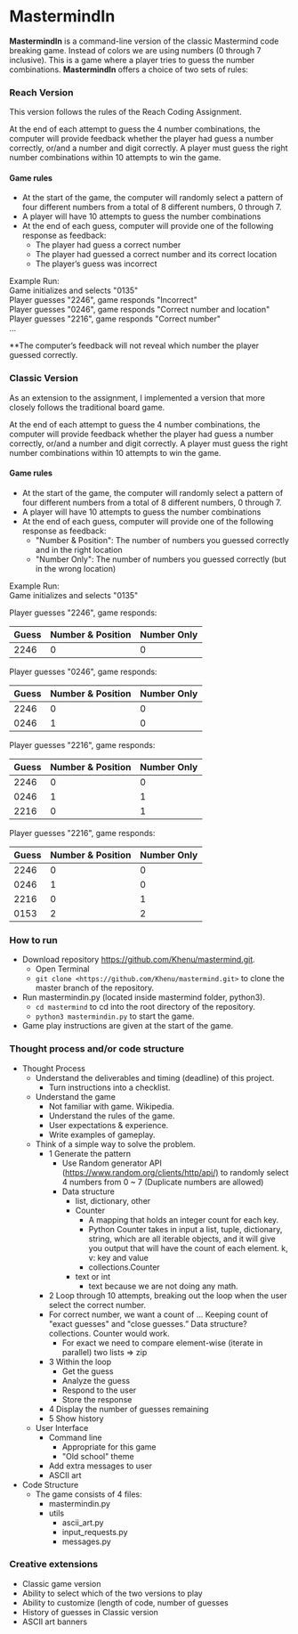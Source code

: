 # MastermindIn

**MastermindIn** is a command-line version of the classic Mastermind code breaking game. Instead of colors we are using numbers (0 through 7 inclusive). This is a game where a player tries to guess the number combinations. **MastermindIn** offers a choice of two sets of rules:

### Reach Version

This version follows the rules of the Reach Coding Assignment. 

At the end of each attempt to guess the 4 number combinations, the computer will provide feedback whether the player had guess a number correctly, or/and a number and digit correctly. A player must guess the right number combinations within 10 attempts to win the game.

#### Game rules

* At the start of the game, the computer will randomly select a pattern of four different numbers from a total of 8 different numbers, 0 through 7.
* A player will have 10 attempts to guess the number combinations
* At the end of each guess, computer will provide one of the following response as feedback:
    * The player had guess a correct number
    * The player had guessed a correct number and its correct location
    * The player’s guess was incorrect

Example Run:  
Game initializes and selects "0135"  
Player guesses "2246", game responds "Incorrect"  
Player guesses "0246", game responds "Correct number and location"   
Player guesses "2216", game responds "Correct number"  
...

**The computer’s feedback will not reveal which number the player guessed correctly.

### Classic Version

As an extension to the assignment, I implemented a version that more closely follows the traditional board game.

At the end of each attempt to guess the 4 number combinations, the computer will provide feedback whether the player had guess a number correctly, or/and a number and digit correctly. A player must guess the right number combinations within 10 attempts to win the game.

#### Game rules

* At the start of the game, the computer will randomly select a pattern of four different numbers from a total of 8 different numbers, 0 through 7.
* A player will have 10 attempts to guess the number combinations
* At the end of each guess, computer will provide one of the following response as feedback:
    * "Number & Position": The number of numbers you guessed correctly and in the right location
    * "Number Only":       The number of numbers you guessed correctly (but in the wrong location)

Example Run:   
Game initializes and selects "0135"

Player guesses "2246", game responds:

|Guess     | Number & Position | Number Only |
|-----|-------------------|-------------|
|2246     | 0                 | 0           |

Player guesses "0246", game responds:

|Guess     | Number & Position | Number Only |
|-----|-------------------|-------------|
|2246     | 0                 | 0           |
|0246     | 1                 | 0           |

Player guesses "2216", game responds:

|Guess     | Number & Position | Number Only |
|-----|-------------------|-------------|
|2246     | 0                 | 0           |
|0246     | 1                 | 1           |
|2216     | 0                 | 1           |

Player guesses "2216", game responds:

|Guess     | Number & Position | Number Only |
|-----|-------------------|-------------|
|2246     | 0                 | 0           |
|0246     | 1                 | 0           |
|2216     | 0                 | 1           |
|0153     | 2                 | 2           |

### How to run

* Download repository <https://github.com/Khenu/mastermind.git>.
    * Open Terminal
    * ``git clone <https://github.com/Khenu/mastermind.git>`` to clone the master branch of the repository.
* Run mastermindin.py (located inside mastermind folder, python3).
    * ``cd mastermind`` to cd into the root directory of the repository.
    * ``python3 mastermindin.py`` to start the game.
* Game play instructions are given at the start of the game.

### Thought process and/or code structure

* Thought Process
    * Understand the deliverables and timing (deadline) of this project.
        * Turn instructions into a checklist.
    * Understand the game
        * Not familiar with game. Wikipedia.
        * Understand the rules of the game.
        * User expectations & experience.
        * Write examples of gameplay.
    * Think of a simple way to solve the problem.
        * 1 Generate the pattern
            * Use Random generator API (<https://www.random.org/clients/http/api/)> to randomly select 4 numbers from 0 \~ 7 (Duplicate numbers are allowed)
            * Data structure
                * list, dictionary, other
                * Counter
                    * A mapping that holds an integer count for each key.
                    * Python Counter takes in input a list, tuple, dictionary, string, which are all iterable objects, and it will give you output that will have the count of each element. k, v: key and value
                    * collections.Counter
                * text or int
                    * text because we are not doing any math.
        * 2 Loop through 10 attempts, breaking out the loop when the user select the correct number.
        * For correct number, we want a count of ... Keeping count of "exact guesses" and "close guesses.” Data structure? collections. Counter would work.
            * For exact we need to compare element-wise (iterate in parallel) two lists =\> zip
        * 3 Within the loop
            * Get the guess
            * Analyze the guess
            * Respond to the user
            * Store the response
        * 4 Display the number of guesses remaining
        * 5 Show history
    * User Interface
        * Command line
            * Appropriate for this game
            * "Old school" theme
        * Add extra messages to user
        * ASCII art
* Code Structure
    * The game consists of 4 files:
        * mastermindin.py
        * utils
            * ascii\_art.py
            * input\_requests.py
            * messages.py

### Creative extensions 

* Classic game version
* Ability to select which of the two versions to play
* Ability to customize (length of code, number of guesses
* History of guesses in Classic version
* ASCII art banners
